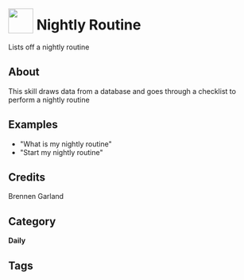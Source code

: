 # <img src="https://raw.githack.com/FortAwesome/Font-Awesome/master/svgs/solid/sync-alt.svg" card_color="#6C7A89" width="50" height="50" style="vertical-align:bottom"/> Nightly Routine
Lists off a nightly routine

## About
This skill draws data from a database and goes through a checklist to perform a nightly routine

## Examples
* "What is my nightly routine"
* "Start my nightly routine"

## Credits
Brennen Garland

## Category
**Daily**

## Tags

